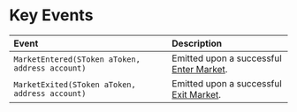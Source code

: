 # Key Events

| Event | Description |
| :--- | :--- |
| `MarketEntered(SToken aToken, address account)` | Emitted upon a successful [Enter Market](enter-markets.md). |
| `MarketExited(SToken aToken, address account)` | Emitted upon a successful [Exit Market](exit-market.md). |

